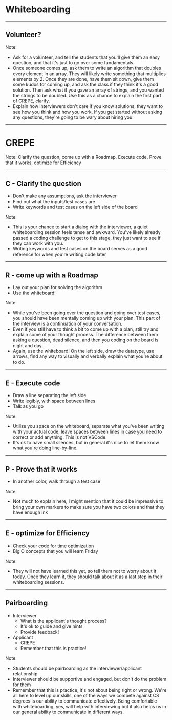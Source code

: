 # Whiteboarding

---

## Volunteer?

Note:
* Ask for a volunteer, and tell the students that you'll give them an easy question, and that it's just to go over some fundamentals.
* Once someone comes up, ask them to write an algorithm that doubles every element in an array. They will likely write something that multiplies elements by 2. Once they are done, have them sit down, give them some kudos for coming up, and ask the class if they think it's a good solution. Then ask what if you gave an array of strings, and you wanted the strings to be doubled. Use this as a chance to explain the first part of CREPE, clarify.
* Explain how interviewers don't care if you know solutions, they want to see how you think and how you work. If you get started without asking any questions, they're going to be wary about hiring you.

---

# CREPE

Note:
Clarify the question, come up with a Roadmap, Execute code, Prove that it works, optimize for Efficiency

---

## C - Clarify the question

* Don't make any assumptions, ask the interviewer
* Find out what the inputs/test cases are
* Write keywords and test cases on the left side of the board

Note:
* This is your chance to start a dialog with the interviewer, a quiet whiteboarding session feels tense and awkward. You've likely already passed a coding challenge to get to this stage, they just want to see if they can work with you.
* Writing keywords and test cases on the board serves as a good reference for when you're writing code later

---

## R - come up with a Roadmap

* Lay out your plan for solving the algorithm
* Use the whiteboard!

Note:
* While you've been going over the question and going over test cases, you should have been mentally coming up with your plan. This part of the interview is a continuation of your conversation.
* Even if you still have to think a bit to come up with a plan, still try and explain some of your thought process. The difference between them asking a question, dead silence, and then you coding on the board is night and day.
* Again, use the whiteboard! On the left side, draw the datatype, use arrows, find any way to visually and verbally explain what you're about to do.

---

## E - Execute code

* Draw a line separating the left side
* Write legibly, with space between lines
* Talk as you go

Note:
* Utilize you space on the whiteboard, separate what you've been writing with your actual code, leave spaces between lines in case you need to correct or add anything. This is not VSCode.
* It's ok to have small silences, but in general it's nice to let them know what you're doing line-by-line.

---

## P - Prove that it works

* In another color, walk through a test case

Note:
* Not much to explain here, I might mention that it could be impressive to bring your own markers to make sure you have two colors and that they have enough ink

---

## E - optimize for Efficiency

* Check your code for time optimization
* Big O concepts that you will learn Friday

Note:
* They will not have learned this yet, so tell them not to worry about it today. Once they learn it, they should talk about it as a last step in their whiteboarding sessions.

---

## Pairboarding

* Interviewer
  * What is the applicant's thought process?
  * It's ok to guide and give hints
  * Provide feedback!
* Applicant
  * CREPE
  * Remember that this is practice!


Note:
* Students should be pairboarding as the interviewer/applicant relationship
* Interviewer should be supportive and engaged, but don't do the problem for them
* Remember that this is practice, it's not about being right or wrong. We're all here to level up our skills, one of the ways we compete against CS degrees is our ability to communicate effectively. Being comfortable with whiteboarding, yes, will help with interviewing but it also helps us in our general ability to communicate in different ways.